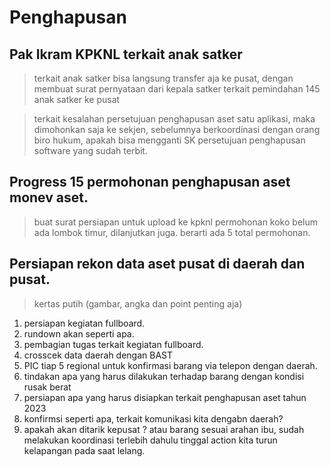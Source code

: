 # Penghapusan

## Pak Ikram KPKNL terkait anak satker
> terkait anak satker bisa langsung transfer aja ke pusat, dengan membuat surat pernyataan dari kepala satker terkait pemindahan 145 anak satker ke pusat

> terkait kesalahan persetujuan penghapusan aset satu aplikasi, maka dimohonkan saja ke sekjen, sebelumnya berkoordinasi dengan orang biro hukum, apakah bisa mengganti SK persetujuan penghapusan software yang sudah terbit. 

## Progress 15 permohonan penghapusan aset monev aset. 
> buat surat persiapan untuk upload ke kpknl
> permohonan koko belum ada lombok timur, dilanjutkan juga. berarti ada 5 total permohonan.

## Persiapan rekon data aset pusat di daerah dan pusat.
> kertas putih (gambar, angka dan point penting aja)
1. persiapan kegiatan fullboard.
2. rundown akan seperti apa.
3. pembagian tugas terkait kegiatan fullboard.
4. crosscek data daerah dengan BAST
5. PIC tiap 5 regional untuk konfirmasi barang via telepon dengan daerah. 
6. tindakan apa yang harus dilakukan terhadap barang dengan kondisi rusak berat
7. persiapan apa yang harus disiapkan terkait penghapusan aset tahun 2023
8. konfirmsi seperti apa, terkait komunikasi kita dengabn daerah?
9. apakah akan ditarik kepusat ? atau barang sesuai arahan ibu, sudah melakukan koordinasi terlebih dahulu tinggal action kita turun kelapangan pada saat lelang.
> 
